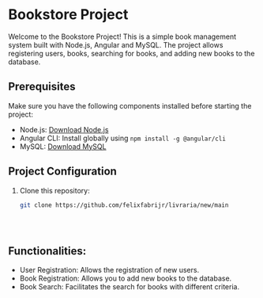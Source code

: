# Bookstore Project

Welcome to the Bookstore Project! This is a simple book management system built with Node.js, Angular and MySQL.
The project allows registering users, books, searching for books, and adding new books to the database.

## Prerequisites

Make sure you have the following components installed before starting the project:

- Node.js: [Download Node.js](https://nodejs.org/)
- Angular CLI: Install globally using `npm install -g @angular/cli`
- MySQL: [Download MySQL](https://www.mysql.com/)

## Project Configuration

1. Clone this repository:

   ```bash
   git clone https://github.com/felixfabrijr/livraria/new/main

  



## Functionalities:

- User Registration: Allows the registration of new users.
- Book Registration: Allows you to add new books to the database.
- Book Search: Facilitates the search for books with different criteria.
